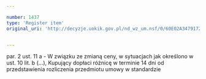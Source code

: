 ```yaml
---

number: 1437
type: 'Register item'
original_uri: 'http://decyzje.uokik.gov.pl/nd_wz_um.nsf/0/60E02A3479172324C12574780034F999?OpenDocument'


---
```


par. 2 ust. 11 a - W związku ze zmianą ceny, w sytuacjach jak określono w ust. 10 lit. b (...), Kupujący dopłaci różnicę w terminie 14 dni od przedstawienia rozliczenia przedmiotu umowy w standardzie 
